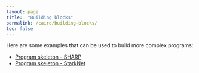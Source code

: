 ```yaml
---
layout: page
title:  "Building blocks"
permalink: /cairo/building-blocks/
toc: false
---
```


Here are some examples that can be used to build more complex programs:

- [Program skeleton - SHARP](examples/building_blocks/skeleton/program_sharp.md)
- [Program skeleton - StarkNet](examples/building_blocks/skeleton/program_starknet.md)